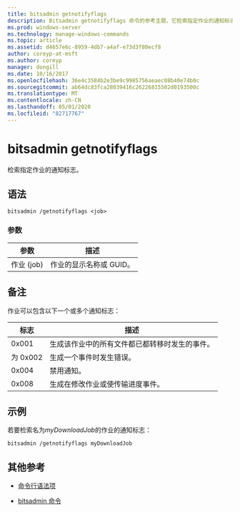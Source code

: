 ```yaml
---
title: bitsadmin getnotifyflags
description: Bitsadmin getnotifyflags 命令的参考主题，它检索指定作业的通知标志。
ms.prod: windows-server
ms.technology: manage-windows-commands
ms.topic: article
ms.assetid: d4657e6c-8959-4db7-a4af-e73d3f80ecf8
author: coreyp-at-msft
ms.author: coreyp
manager: dongill
ms.date: 10/16/2017
ms.openlocfilehash: 36e4c3584b2e3be9c9985756aeaec08b40e74b0c
ms.sourcegitcommit: ab64dc83fca28039416c26226815502d0193500c
ms.translationtype: MT
ms.contentlocale: zh-CN
ms.lasthandoff: 05/01/2020
ms.locfileid: "82717767"
---
```

# <a name="bitsadmin-getnotifyflags"></a>bitsadmin getnotifyflags

检索指定作业的通知标志。

## <a name="syntax"></a>语法

```
bitsadmin /getnotifyflags <job>
```

### <a name="parameters"></a>参数

| 参数 | 描述 |
| -------------- | -------------- |
| 作业 (job) | 作业的显示名称或 GUID。 |

## <a name="remarks"></a>备注

作业可以包含以下一个或多个通知标志：

| 标志 | 描述 |
| ----- | ----- |
| 0x001 | 生成该作业中的所有文件都已都转移时发生的事件。 |
| 为 0x002 | 生成一个事件时发生错误。 |
| 0x004 | 禁用通知。 |
| 0x008 | 生成在修改作业或使传输进度事件。 |

## <a name="examples"></a>示例

若要检索名为*myDownloadJob*的作业的通知标志：

```
bitsadmin /getnotifyflags myDownloadJob
```

## <a name="additional-references"></a>其他参考

- [命令行语法项](command-line-syntax-key.md)

- [bitsadmin 命令](bitsadmin.md)
